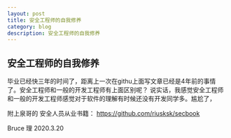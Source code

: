 ```yaml
---
layout: post
title: 安全工程师的自我修养
category: blog
description: 安全工程师的自我修养
---
```


## 安全工程师的自我修养

毕业已经快三年的时间了，距离上一次在githu上面写文章已经是4年前的事情了。安全工程师和一般的开发工程师有上面区别呢？
    说实话，我感觉安全工程师和一般的开发工程师感觉对于软件的理解有时候还没有开发同学多。尴尬了，




















附上泉哥的 安全人员从业书籍：
https://github.com/riusksk/secbook

Bruce 理
2020.3.20
